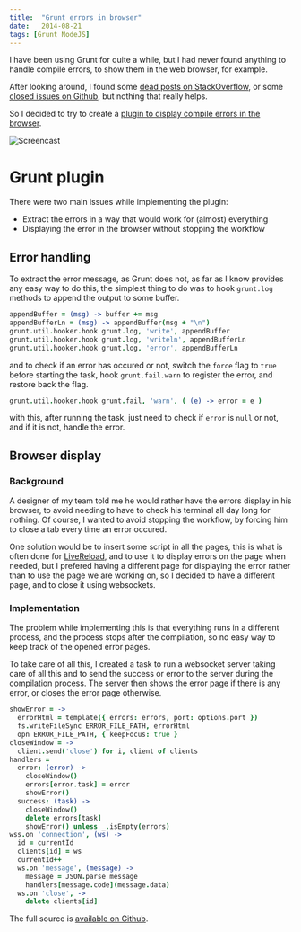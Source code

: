 ```yaml
---
title:  "Grunt errors in browser"
date:   2014-08-21
tags: [Grunt NodeJS]
---
```


I have been using Grunt for quite a while, but I had never found anything to handle compile errors, to show them in the web browser, for example.

After looking around, I found some  [dead posts on StackOverflow](http://stackoverflow.com/questions/22607345/grunt-sass-getting-compilation-errors-to-output-to-browser), or some [closed issues on Github](https://github.com/gruntjs/grunt-contrib-sass/issues/129), but nothing that really helps.

So I decided to try to create a [plugin to display compile errors in the browser][grunt-brerror].

![Screencast](http://res.cloudinary.com/dtdu3sqtl/image/upload/c_scale,w_550/v1408153873/optimised_pozz3l.gif)

# Grunt plugin

There were two main issues while implementing the plugin:

* Extract the errors in a way that would work for (almost) everything
* Displaying the error in the browser without stopping the workflow

## Error handling

To extract the error message, as Grunt does not, as far as I know provides any easy way to do this, the simplest thing to do was to hook `grunt.log` methods to append the output to some buffer.

```coffeescript
appendBuffer = (msg) -> buffer += msg
appendBufferLn = (msg) -> appendBuffer(msg + "\n")
grunt.util.hooker.hook grunt.log, 'write', appendBuffer
grunt.util.hooker.hook grunt.log, 'writeln', appendBufferLn
grunt.util.hooker.hook grunt.log, 'error', appendBufferLn
```

and to check if an error has occured or not, switch the `force` flag to `true` before starting the task, hook `grunt.fail.warn` to register the error, and restore back the flag.

```coffeescript
grunt.util.hooker.hook grunt.fail, 'warn', ( (e) -> error = e )
```

with this, after running the task, just need to check if `error` is `null` or not, and if it is not, handle the error.

## Browser display

### Background

A designer of my team told me he would rather have the errors display in his browser, to avoid needing to have to check his terminal all day long for nothing. Of course, I wanted to avoid stopping the workflow, by forcing him to close a tab every time an error occured.

One solution would be to insert some script in all the pages, this is what is often done for [LiveReload](https://github.com/intesso/connect-livereload),
and to use it to display errors on the page when needed, but I prefered having a different page for displaying the error rather than to use the page we are working on, so I decided to have a different page, and to close it using websockets.

### Implementation

The problem while implementing this is that everything runs in a different process, and the process stops after the compilation, so no easy way to keep track of the opened error pages.

To take care of all this, I created a task to run a websocket server taking care of all this and to send the success or error to the server during the compilation process. The server then shows the error page if there is any error, or closes the error page otherwise.

```coffeescript
showError = ->
  errorHtml = template({ errors: errors, port: options.port })
  fs.writeFileSync ERROR_FILE_PATH, errorHtml
  opn ERROR_FILE_PATH, { keepFocus: true }
closeWindow = ->
  client.send('close') for i, client of clients
handlers =
  error: (error) ->
    closeWindow()
    errors[error.task] = error
    showError()
  success: (task) ->
    closeWindow()
    delete errors[task]
    showError() unless _.isEmpty(errors)
wss.on 'connection', (ws) ->
  id = currentId
  clients[id] = ws
  currentId++
  ws.on 'message', (message) ->
    message = JSON.parse message
    handlers[message.code](message.data)
  ws.on 'close', ->
    delete clients[id]
```


The full source is [available on Github][grunt-brerror].


[grunt-brerror]: https://github.com/claudetech/grunt-brerror
